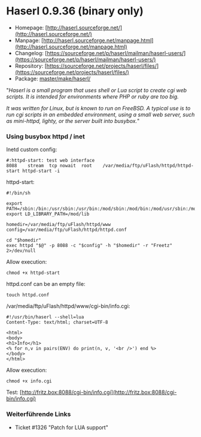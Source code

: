 # Haserl 0.9.36 (binary only)
 - Homepage: [http://haserl.sourceforge.net/](http://haserl.sourceforge.net/)
 - Manpage: [http://haserl.sourceforge.net/manpage.html](http://haserl.sourceforge.net/manpage.html)
 - Changelog: [https://sourceforge.net/p/haserl/mailman/haserl-users/](https://sourceforge.net/p/haserl/mailman/haserl-users/)
 - Repository: [https://sourceforge.net/projects/haserl/files/](https://sourceforge.net/projects/haserl/files/)
 - Package: [master/make/haserl/](https://github.com/Freetz-NG/freetz-ng/tree/master/make/haserl/)

"*Haserl is a small program that uses shell or Lua script to create cgi
web scripts. It is intended for environments where PHP or ruby are too
big.*

*It was written for Linux, but is known to run on FreeBSD. A typical use
is to run cgi scripts in an embedded environment, using a small web
server, such as mini-httpd, lighty, or the server built into busybox.*"

### Using busybox httpd / inet

Inetd custom config:

```
#:httpd-start: test web interface
8088    stream  tcp nowait  root    /var/media/ftp/uFlash/httpd/httpd-start httpd-start -i
```

httpd-start:

```
#!/bin/sh

export PATH=/sbin:/bin:/usr/sbin:/usr/bin:/mod/sbin:/mod/bin:/mod/usr/sbin:/mod/usr/bin
export LD_LIBRARY_PATH=/mod/lib

homedir=/var/media/ftp/uFlash/httpd/www
config=/var/media/ftp/uFlash/httpd/httpd.conf

cd "$homedir"
exec httpd "$@" -p 8088 -c "$config" -h "$homedir" -r "Freetz" 2>/dev/null
```

Allow execution:

```
chmod +x httpd-start
```

httpd.conf can be an empty file:

```
touch httpd.conf
```

/var/media/ftp/uFlash/httpd/www/cgi-bin/info.cgi:

```
#!/usr/bin/haserl --shell=lua
Content-Type: text/html; charset=UTF-8

<html>
<body>
<h1>Info</h1>
<% for n,v in pairs(ENV) do print(n, v, '<br />') end %>
</body>
</html>
```

Allow execution:

```
chmod +x info.cgi
```

Test:
[http://fritz.box:8088/cgi-bin/info.cgi](http://fritz.box:8088/cgi-bin/info.cgi)

### Weiterführende Links

-   Ticket #1326 "Patch for LUA support"

